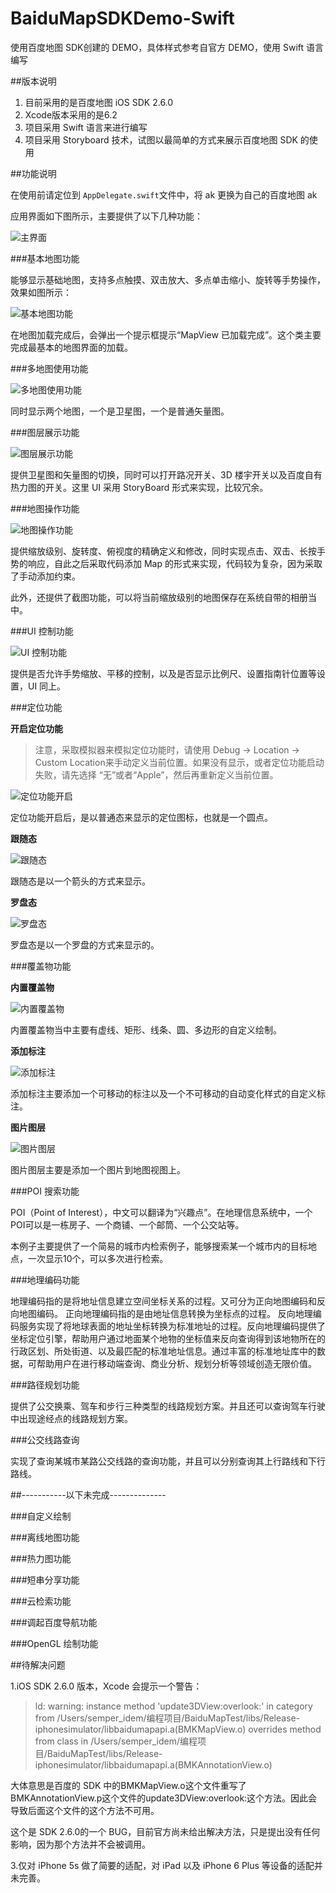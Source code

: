 # BaiduMapSDKDemo-Swift
使用百度地图 SDK创建的 DEMO，具体样式参考自官方 DEMO，使用 Swift 语言编写

##版本说明
1. 目前采用的是百度地图 iOS SDK 2.6.0
2. Xcode版本采用的是6.2
3. 项目采用 Swift 语言来进行编写
4. 项目采用 Storyboard 技术，试图以最简单的方式来展示百度地图 SDK 的使用

##功能说明

在使用前请定位到 `AppDelegate.swift`文件中，将 ak 更换为自己的百度地图 ak

应用界面如下图所示，主要提供了以下几种功能：

![主界面](https://github.com/SemperIdem/BaiduMapSDKDemo-Swift/blob/master/Screenshots/iOS%20Simulator%20Screen%20Shot%202015%E5%B9%B43%E6%9C%887%E6%97%A5%20%E4%B8%8A%E5%8D%8811.39.21.png)

###基本地图功能

能够显示基础地图，支持多点触摸、双击放大、多点单击缩小、旋转等手势操作，效果如图所示：

![基本地图功能](https://github.com/SemperIdem/BaiduMapSDKDemo-Swift/blob/master/Screenshots/iOS%20Simulator%20Screen%20Shot%202015%E5%B9%B43%E6%9C%887%E6%97%A5%20%E4%B8%8A%E5%8D%8811.39.29.png)

在地图加载完成后，会弹出一个提示框提示“MapView 已加载完成”。这个类主要完成最基本的地图界面的加载。

###多地图使用功能

![多地图使用功能](https://github.com/SemperIdem/BaiduMapSDKDemo-Swift/blob/master/Screenshots/iOS%20Simulator%20Screen%20Shot%202015%E5%B9%B43%E6%9C%887%E6%97%A5%20%E4%B8%8A%E5%8D%8811.39.36.png)

同时显示两个地图，一个是卫星图，一个是普通矢量图。

###图层展示功能

![图层展示功能](https://github.com/SemperIdem/BaiduMapSDKDemo-Swift/blob/master/Screenshots/iOS%20Simulator%20Screen%20Shot%202015%E5%B9%B43%E6%9C%887%E6%97%A5%20%E4%B8%8A%E5%8D%8811.39.43.png)

提供卫星图和矢量图的切换，同时可以打开路况开关、3D 楼宇开关以及百度自有热力图的开关。这里 UI 采用 StoryBoard 形式来实现，比较冗余。

###地图操作功能

![地图操作功能](https://github.com/SemperIdem/BaiduMapSDKDemo-Swift/blob/master/Screenshots/iOS%20Simulator%20Screen%20Shot%202015%E5%B9%B43%E6%9C%887%E6%97%A5%20%E4%B8%8A%E5%8D%8811.39.49.png)

提供缩放级别、旋转度、俯视度的精确定义和修改，同时实现点击、双击、长按手势的响应，自此之后采取代码添加 Map 的形式来实现，代码较为复杂，因为采取了手动添加约束。

此外，还提供了截图功能，可以将当前缩放级别的地图保存在系统自带的相册当中。

###UI 控制功能

![UI 控制功能](https://github.com/SemperIdem/BaiduMapSDKDemo-Swift/blob/master/Screenshots/iOS%20Simulator%20Screen%20Shot%202015%E5%B9%B43%E6%9C%887%E6%97%A5%20%E4%B8%8A%E5%8D%8811.39.54.png)

提供是否允许手势缩放、平移的控制，以及是否显示比例尺、设置指南针位置等设置，UI 同上。

###定位功能

**开启定位功能**

> 注意，采取模拟器来模拟定位功能时，请使用 Debug -> Location -> Custom Location来手动定义当前位置。如果没有显示，或者定位功能启动失败，请先选择 “无”或者“Apple”，然后再重新定义当前位置。

![定位功能开启](https://github.com/SemperIdem/BaiduMapSDKDemo-Swift/blob/master/Screenshots/iOS%20Simulator%20Screen%20Shot%202015%E5%B9%B43%E6%9C%887%E6%97%A5%20%E4%B8%8B%E5%8D%8811.15.45.png)

定位功能开启后，是以普通态来显示的定位图标，也就是一个圆点。

**跟随态**

![跟随态](https://github.com/SemperIdem/BaiduMapSDKDemo-Swift/blob/master/Screenshots/iOS%20Simulator%20Screen%20Shot%202015%E5%B9%B43%E6%9C%887%E6%97%A5%20%E4%B8%8B%E5%8D%8811.16.26.png)

跟随态是以一个箭头的方式来显示。

**罗盘态**

![罗盘态](https://github.com/SemperIdem/BaiduMapSDKDemo-Swift/blob/master/Screenshots/iOS%20Simulator%20Screen%20Shot%202015%E5%B9%B43%E6%9C%887%E6%97%A5%20%E4%B8%8B%E5%8D%8811.16.21.png)

罗盘态是以一个罗盘的方式来显示的。

###覆盖物功能

**内置覆盖物**

![内置覆盖物](https://github.com/SemperIdem/BaiduMapSDKDemo-Swift/blob/master/Screenshots/iOS%20Simulator%20Screen%20Shot%202015%E5%B9%B43%E6%9C%887%E6%97%A5%20%E4%B8%8B%E5%8D%8811.16.32.png)

内置覆盖物当中主要有虚线、矩形、线条、圆、多边形的自定义绘制。

**添加标注**

![添加标注](https://github.com/SemperIdem/BaiduMapSDKDemo-Swift/blob/master/Screenshots/iOS%20Simulator%20Screen%20Shot%202015%E5%B9%B43%E6%9C%887%E6%97%A5%20%E4%B8%8B%E5%8D%8811.16.34.png)

添加标注主要添加一个可移动的标注以及一个不可移动的自动变化样式的自定义标注。

**图片图层**

![图片图层](https://github.com/SemperIdem/BaiduMapSDKDemo-Swift/blob/master/Screenshots/iOS%20Simulator%20Screen%20Shot%202015%E5%B9%B43%E6%9C%887%E6%97%A5%20%E4%B8%8B%E5%8D%8811.16.40.png)

图片图层主要是添加一个图片到地图视图上。

###POI 搜索功能

POI（Point of Interest），中文可以翻译为“兴趣点”。在地理信息系统中，一个POI可以是一栋房子、一个商铺、一个邮筒、一个公交站等。

本例子主要提供了一个简易的城市内检索例子，能够搜索某一个城市内的目标地点，一次显示10个，可以多次进行检索。

###地理编码功能

地理编码指的是将地址信息建立空间坐标关系的过程。又可分为正向地图编码和反向地图编码。
正向地理编码指的是由地址信息转换为坐标点的过程。
反向地理编码服务实现了将地球表面的地址坐标转换为标准地址的过程。反向地理编码提供了坐标定位引擎，帮助用户通过地面某个地物的坐标值来反向查询得到该地物所在的行政区划、所处街道、以及最匹配的标准地址信息。通过丰富的标准地址库中的数据，可帮助用户在进行移动端查询、商业分析、规划分析等领域创造无限价值。

###路径规划功能

提供了公交换乘、驾车和步行三种类型的线路规划方案。并且还可以查询驾车行驶中出现途经点的线路规划方案。

###公交线路查询

实现了查询某城市某路公交线路的查询功能，并且可以分别查询其上行路线和下行路线。

##-----------以下未完成--------------

###自定义绘制

###离线地图功能

###热力图功能

###短串分享功能

###云检索功能

###调起百度导航功能

###OpenGL 绘制功能

##待解决问题

1.iOS SDK 2.6.0 版本，Xcode 会提示一个警告：

> ld: warning: instance method 'update3DView:overlook:' in category from /Users/semper_idem/编程项目/BaiduMapTest/libs/Release-iphonesimulator/libbaidumapapi.a(BMKMapView.o) overrides method from class in /Users/semper_idem/编程项目/BaiduMapTest/libs/Release-iphonesimulator/libbaidumapapi.a(BMKAnnotationView.o)


大体意思是百度的 SDK 中的BMKMapView.o这个文件重写了BMKAnnotationView.p这个文件的update3DView:overlook:这个方法。因此会导致后面这个文件的这个方法不可用。

这个是 SDK 2.6.0的一个 BUG，目前官方尚未给出解决方法，只是提出没有任何影响，因为那个方法并不会被调用。

3.仅对 iPhone 5s 做了简要的适配，对 iPad 以及 iPhone 6 Plus 等设备的适配并未完善。
